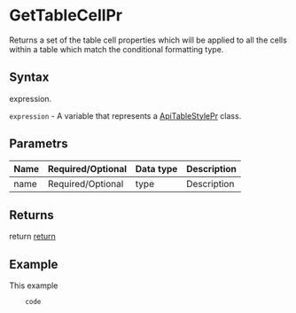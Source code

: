 # GetTableCellPr

Returns a set of the table cell properties which will be applied to all the cells within a table which match the conditional formatting type.

## Syntax

expression.

`expression` - A variable that represents a [ApiTableStylePr](../ApiTableStylePr.md) class.

## Parametrs

| **Name** | **Required/Optional** | **Data type** | **Description** |
| ------------- | ------------- | ------------- | ------------- |
| name | Required/Optional | type | Description |

## Returns

return
[return](todo_link)

## Example

This example

```javascript
	code
```